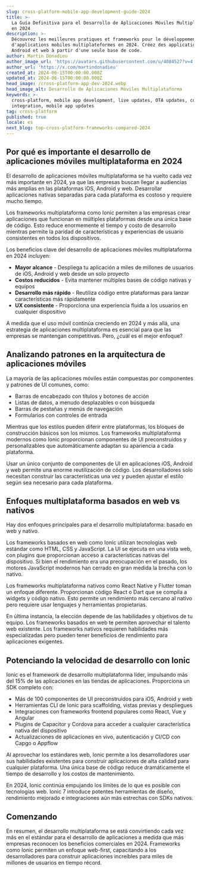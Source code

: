 ```yaml
---
slug: cross-platform-mobile-app-development-guide-2024
title: >-
  La Guía Definitiva para el Desarrollo de Aplicaciones Móviles Multiplataforma
  en 2024
description: >-
  Découvrez les meilleures pratiques et frameworks pour le développement
  d'applications mobiles multiplateformes en 2024. Créez des applications iOS,
  Android et web à partir d'une seule base de code.
author: Martin Donadieu
author_image_url: 'https://avatars.githubusercontent.com/u/4084527?v=4'
author_url: 'https://x.com/martindonadieu'
created_at: 2024-06-15T00:00:00.000Z
updated_at: 2024-06-15T00:00:00.000Z
head_image: /cross-platform-app-dev-2024.webp
head_image_alt: Desarrollo de Aplicaciones Móviles Multiplataforma
keywords: >-
  cross-platform, mobile app development, live updates, OTA updates, continuous
  integration, mobile app updates
tag: cross-platform
published: true
locale: es
next_blog: top-cross-platform-frameworks-compared-2024
---
```


## Por qué es importante el desarrollo de aplicaciones móviles multiplataforma en 2024

El desarrollo de aplicaciones móviles multiplataforma se ha vuelto cada vez más importante en 2024, ya que las empresas buscan llegar a audiencias más amplias en las plataformas iOS, Android y web. Desarrollar aplicaciones nativas separadas para cada plataforma es costoso y requiere mucho tiempo.

Los frameworks multiplataforma como Ionic permiten a las empresas crear aplicaciones que funcionan en múltiples plataformas desde una única base de código. Esto reduce enormemente el tiempo y costo de desarrollo mientras permite la paridad de características y experiencias de usuario consistentes en todos los dispositivos.

Los beneficios clave del desarrollo de aplicaciones móviles multiplataforma en 2024 incluyen:

- **Mayor alcance** - Despliega tu aplicación a miles de millones de usuarios de iOS, Android y web desde un solo proyecto
- **Costos reducidos** - Evita mantener múltiples bases de código nativas y equipos
- **Desarrollo más rápido** - Reutiliza código entre plataformas para lanzar características más rápidamente
- **UX consistente** - Proporciona una experiencia fluida a los usuarios en cualquier dispositivo

A medida que el uso móvil continúa creciendo en 2024 y más allá, una estrategia de aplicaciones multiplataforma es esencial para que las empresas se mantengan competitivas. Pero, ¿cuál es el mejor enfoque?

## Analizando patrones en la arquitectura de aplicaciones móviles

La mayoría de las aplicaciones móviles están compuestas por componentes y patrones de UI comunes, como:

- Barras de encabezado con títulos y botones de acción
- Listas de datos, a menudo desplazables o con búsqueda
- Barras de pestañas y menús de navegación
- Formularios con controles de entrada

Mientras que los estilos pueden diferir entre plataformas, los bloques de construcción básicos son los mismos. Los frameworks multiplataforma modernos como Ionic proporcionan componentes de UI preconstruidos y personalizables que automáticamente adaptan su apariencia a cada plataforma.

Usar un único conjunto de componentes de UI en aplicaciones iOS, Android y web permite una enorme reutilización de código. Los desarrolladores solo necesitan construir las características una vez y pueden ajustar el estilo según sea necesario para cada plataforma.

## Enfoques multiplataforma basados en web vs nativos

Hay dos enfoques principales para el desarrollo multiplataforma: basado en web y nativo.

Los frameworks basados en web como Ionic utilizan tecnologías web estándar como HTML, CSS y JavaScript. La UI se ejecuta en una vista web, con plugins que proporcionan acceso a características nativas del dispositivo. Si bien el rendimiento era una preocupación en el pasado, los motores JavaScript modernos han cerrado en gran medida la brecha con lo nativo.

Los frameworks multiplataforma nativos como React Native y Flutter toman un enfoque diferente. Proporcionan código React o Dart que se compila a widgets y código nativo. Esto permite un rendimiento más cercano al nativo pero requiere usar lenguajes y herramientas propietarias.

En última instancia, la elección depende de las habilidades y objetivos de tu equipo. Los frameworks basados en web te permiten aprovechar el talento web existente. Los frameworks nativos requieren habilidades más especializadas pero pueden tener beneficios de rendimiento para aplicaciones exigentes.

## Potenciando la velocidad de desarrollo con Ionic

Ionic es el framework de desarrollo multiplataforma líder, impulsando más del 15% de las aplicaciones en las tiendas de aplicaciones. Proporciona un SDK completo con:

- Más de 100 componentes de UI preconstruidos para iOS, Android y web
- Herramientas CLI de Ionic para scaffolding, vistas previas y despliegues
- Integraciones con frameworks frontend populares como React, Vue y Angular
- Plugins de Capacitor y Cordova para acceder a cualquier característica nativa del dispositivo
- Actualizaciones de aplicaciones en vivo, autenticación y CI/CD con Capgo o Appflow

Al aprovechar los estándares web, Ionic permite a los desarrolladores usar sus habilidades existentes para construir aplicaciones de alta calidad para cualquier plataforma. Una única base de código reduce dramáticamente el tiempo de desarrollo y los costos de mantenimiento.

En 2024, Ionic continúa empujando los límites de lo que es posible con tecnologías web. Ionic 7 introduce potentes herramientas de diseño, rendimiento mejorado e integraciones aún más estrechas con SDKs nativos.

## Comenzando

En resumen, el desarrollo multiplataforma se está convirtiendo cada vez más en el estándar para el desarrollo de aplicaciones a medida que más empresas reconocen los beneficios comerciales en 2024. Frameworks como Ionic permiten un enfoque web-first, capacitando a los desarrolladores para construir aplicaciones increíbles para miles de millones de usuarios en tiempo récord.

